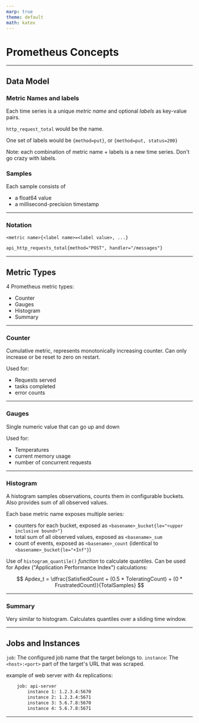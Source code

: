 ```yaml
---
marp: true
theme: default
math: katex
---
```


# Prometheus Concepts

---

## Data Model

### Metric Names and labels

Each time series is a unique _metric name_ and optional _labels_ as key-value pairs.

`http_request_total` would be the name.

One set of labels would be `{method=put}`, or `{method=put, status=200}`

Note: each combination of metric name + labels is a new time series.  Don't go crazy with labels.

### Samples

Each sample consists of

* a float64 value
* a millisecond-precision timestamp

---

### Notation

```txt
<metric name>{<label name>=<label value>, ...}
```

```txt
api_http_requests_total{method="POST", handler="/messages"}
```

---

## Metric Types

4 Prometheus metric types:

* Counter
* Gauges
* Histogram
* Summary

---

### Counter

Cumulative metric, represents monotonically increasing counter.
Can only increase or be reset to zero on restart.

Used for:

* Requests served
* tasks completed
* error counts

---

### Gauges

Single numeric value that can go up and down

Used for:

* Temperatures
* current memory usage
* number of concurrent requests

---

### Histogram

A histogram samples observations, counts them in configurable buckets.
Also provides sum of all observed values.

Each base metric name exposes multiple series:

* counters for each bucket, exposed as `<basename>_bucket{le="<upper inclusive bound>"}`
* total sum of all observed values, exposed as `<basename>_sum`
* count of events, exposed as `<basename>_count` (identical to `<basename>_bucket{le="+Inf"}`)

Use of `histogram_quantile()` _function_ to calculate quantiles.
Can be used for Apdex ("Application Performance Index") calculations:

$$
    Apdex_t = \dfrac{SatisfiedCount + (0.5 * ToleratingCount) + (0 * FrustratedCount)}{TotalSamples}
$$

---

### Summary

Very similar to histogram. Calculates quantiles over a sliding time window.

---

## Jobs and Instances

`job`: The configured job name that the target belongs to.
`instance`: The `<host>:<port>` part of the target's URL that was scraped.

example of web server with 4x replications:

```txt
    job: api-server
        instance 1: 1.2.3.4:5670
        instance 2: 1.2.3.4:5671
        instance 3: 5.6.7.8:5670
        instance 4: 5.6.7.8:5671
```

---
